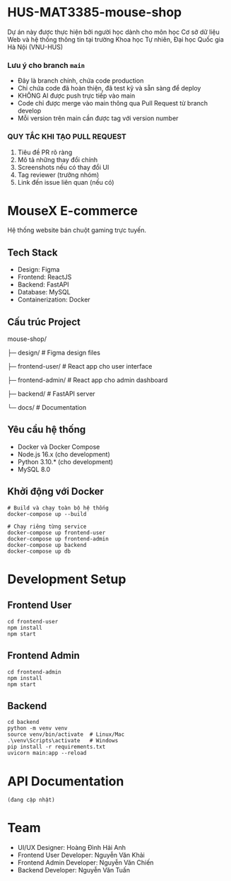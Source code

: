# HUS-MAT3385-mouse-shop
Dự án này được thực hiện bởi người học dành cho môn học Cơ sở dữ liệu Web và hệ thống thông tin tại trường Khoa học Tự nhiên, Đại học Quốc gia Hà Nội (VNU-HUS)

### Lưu ý cho branch `main`

- Đây là branch chính, chứa code production
- Chỉ chứa code đã hoàn thiện, đã test kỹ và sẵn sàng để deploy
- KHÔNG AI được push trực tiếp vào main
- Code chỉ được merge vào main thông qua Pull Request từ branch develop
- Mỗi version trên main cần được tag với version number

### QUY TẮC KHI TẠO PULL REQUEST
1. Tiêu đề PR rõ ràng
2. Mô tả những thay đổi chính
3. Screenshots nếu có thay đổi UI
4. Tag reviewer (trưởng nhóm)
5. Link đến issue liên quan (nếu có)


# MouseX E-commerce

Hệ thống website bán chuột gaming trực tuyến.


## Tech Stack
- Design: Figma
- Frontend: ReactJS
- Backend: FastAPI
- Database: MySQL
- Containerization: Docker


## Cấu trúc Project
mouse-shop/

├─ design/ # Figma design files

├─ frontend-user/ # React app cho user interface

├─ frontend-admin/ # React app cho admin dashboard

├─ backend/ # FastAPI server

└─ docs/ # Documentation


## Yêu cầu hệ thống
- Docker và Docker Compose
- Node.js 16.x (cho development)
- Python 3.10.* (cho development)
- MySQL 8.0


## Khởi động với Docker
```
# Build và chạy toàn bộ hệ thống
docker-compose up --build

# Chạy riêng từng service
docker-compose up frontend-user
docker-compose up frontend-admin
docker-compose up backend
docker-compose up db
```

# Development Setup
## Frontend User
```
cd frontend-user
npm install
npm start
```

## Frontend Admin
```
cd frontend-admin
npm install
npm start
```

## Backend
```
cd backend
python -m venv venv
source venv/bin/activate  # Linux/Mac
.\venv\Scripts\activate   # Windows
pip install -r requirements.txt
uvicorn main:app --reload
```

# API Documentation
    (đang cập nhật)

# Team

- UI/UX Designer: Hoàng Đình Hải Anh  
- Frontend User Developer: Nguyễn Văn Khải  
- Frontend Admin Developer: Nguyễn Văn Chiến  
- Backend Developer: Nguyễn Văn Tuấn  

